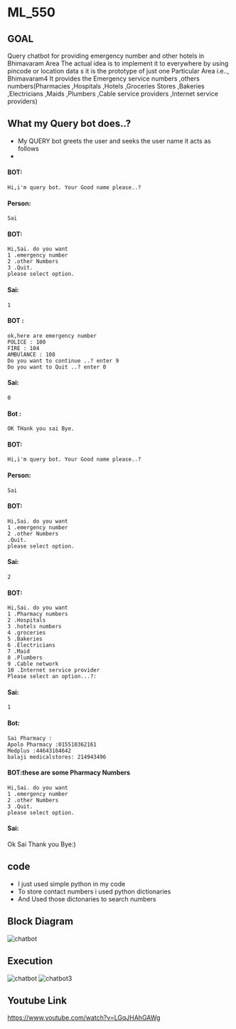 # ML_550
## GOAL
Query chatbot for providing emergency number and other hotels in Bhimavaram Area
The actual idea is to implement it to everywhere  by using pincode or location data 
s it is the prototype of just one  Particular Area i.e.., Bhimavaram4
It provides the Emergency service numbers ,others numbers(Pharmacies ,Hospitals ,Hotels ,Groceries Stores ,Bakeries ,Electricians ,Maids ,Plumbers ,Cable service providers ,Internet service providers)

## What my Query bot does..?
* My QUERY bot greets the user and seeks the user name it acts as follows 
*  

#### BOT:
	Hi,i'm query bot. Your Good name please..?
#### Person:
	Sai
#### BOT:
	Hi,Sai. do you want 
	1 .emergency number
	2 .other Numbers
	3 .Quit.
	please select option.
#### Sai:
	1
#### BOT :
	ok,here are emergency number 
	POLICE : 100
	FIRE : 104
	AMBUlANCE : 108
	Do you want to continue ..? enter 9 
	Do you want to Quit ..? enter 0 
#### Sai:
	0
#### Bot :
	OK THank you sai Bye.

#### BOT:
	Hi,i'm query bot. Your Good name please..?
#### Person:
	Sai
#### BOT:
	Hi,Sai. do you want 
	1 .emergency number
	2 .other Numbers
	.Quit.
	please select option.
#### Sai:
	2
#### BOT:
	Hi,Sai. do you want 
	1 .Pharmacy numbers
	2 .Hospitals
	3 .hotels numbers 
	4 .groceries
	5 .Bakeries
	6 .Electricians
	7 .Maid
	8 .Plumbers 
	9 .Cable network
	10 .Internet service provider
	Please select an option...?:
#### Sai:
	1
#### Bot:
	Sai Pharmacy :
	Apolo Pharmacy :015510362161
	Medplus :44643164642
	balaji medicalstores: 214943496
	
####  BOT:these are some Pharmacy Numbers
	Hi,Sai. do you want 
	1 .emergency number
	2 .other Numbers
	3 .Quit.
	please select option. 
 
####  Sai:
  Ok Sai Thank you Bye:)


## code 
* I just used simple python in my code 
* To store contact numbers  i used python dictionaries 
* And Used those dictonaries to search numbers
 
 ## Block Diagram 
![chatbot](https://user-images.githubusercontent.com/59242413/96463575-7b430d00-1244-11eb-9183-50b6ff921b87.png)

## Execution
![chatbot](https://user-images.githubusercontent.com/59242413/96463336-3f0fac80-1244-11eb-93aa-c8e53fa51bba.JPG)
![chatbot3](https://user-images.githubusercontent.com/59242413/96463345-40d97000-1244-11eb-825a-e506eeabcfc7.JPG)

## Youtube Link
https://www.youtube.com/watch?v=LGqJHAhGAWg

